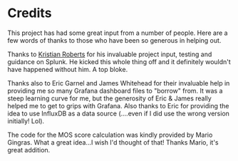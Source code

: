# Credits
This project has had some great input from a number of people. Here are a few words of thanks to those who have been so generous in helping out.

Thanks to [Kristian Roberts](https://uk.linkedin.com/in/krisalexroberts) for his invaluable project input, testing and guidance on Splunk. He kicked this whole thing off and it definitely wouldn't have happened without him. A top bloke.

Thanks also to Eric Garnel and James Whitehead for their invaluable help in providing me so many Grafana dashboard files to "borrow" from. It was a steep learning curve for me, but the generosity of Eric & James really helped me to get to grips with Grafana. Also thanks to Eric for providing the idea to use InfluxDB as a data source (....even if I did use the wrong version initially! Lol). 

The code for the MOS score calculation was kindly provided by Mario Gingras. What a great idea...I wish I'd thought of that! Thanks Mario, it's great addition.